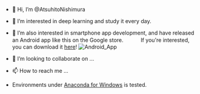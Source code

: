 - 👋 Hi, I’m @AtsuhitoNishimura
- 👀 I’m interested in deep learning and study it every day.
- 🌱 I’m also interested in smartphone app development, and have released an Android app like this on the Google store.
　　　If you're interested, you can download it [here](https://play.google.com/store/apps/developer?id=Atsuhito+Nishimura)!
![Android_App](https://user-images.githubusercontent.com/66617189/187903591-8d4d256a-89fb-4dce-99ad-6166d6090d96.png)

- 💞️ I’m looking to collaborate on ...
- 📫 How to reach me ...
- Environments under [Anaconda for Windows](https://play.google.com/store/apps/developer?id=Atsuhito+Nishimura) is tested.

<!---
AtsuhitoNishimura/AtsuhitoNishimura is a ✨ special ✨ repository because its `README.md` (this file) appears on your GitHub profile.
You can click the Preview link to take a look at your changes.
--->
